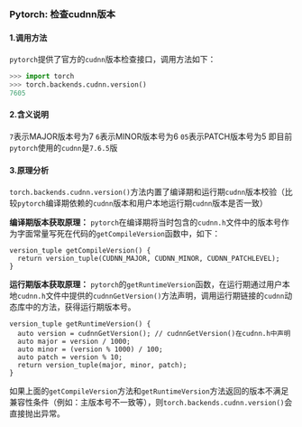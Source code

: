 ### Pytorch: 检查cudnn版本

#### 1.调用方法
`pytorch`提供了官方的`cudnn`版本检查接口，调用方法如下：

```python
>>> import torch
>>> torch.backends.cudnn.version()
7605
```


#### 2.含义说明
`7`表示MAJOR版本号为7
`6`表示MINOR版本号为6
`05`表示PATCH版本号为5
即目前`pytorch`使用的`cudnn`是`7.6.5`版

#### 3.原理分析

`torch.backends.cudnn.version()`方法内置了编译期和运行期`cudnn`版本校验（比较`pytorch`编译期依赖的`cudnn`版本和用户本地运行期`cudnn`版本是否一致）

**编译期版本获取原理：**
`pytorch`在编译期将当时包含的`cudnn.h`文件中的版本号作为字面常量写死在代码的`getCompileVersion`函数中，如下：

```cuda
version_tuple getCompileVersion() {
  return version_tuple(CUDNN_MAJOR, CUDNN_MINOR, CUDNN_PATCHLEVEL);
}
```

**运行期版本获取原理：**
`pytorch`的`getRuntimeVersion`函数，在运行期通过用户本地`cudnn.h`文件中提供的`cudnnGetVersion()`方法声明，调用运行期链接的`cudnn`动态库中的方法，获得运行期版本号。

```cuda
version_tuple getRuntimeVersion() {
  auto version = cudnnGetVersion(); // cudnnGetVersion()在cudnn.h中声明
  auto major = version / 1000;
  auto minor = (version % 1000) / 100;
  auto patch = version % 10;
  return version_tuple(major, minor, patch);
}
```

如果上面的`getCompileVersion`方法和`getRuntimeVersion`方法返回的版本不满足兼容性条件（例如：主版本号不一致等），则`torch.backends.cudnn.version()`会直接抛出异常。
